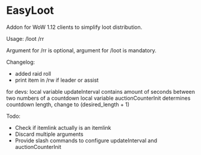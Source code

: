 EasyLoot
========

Addon for WoW 1.12 clients to simplify loot distribution.

Usage:
/loot <ITEMLINK>
/rr <ITEMLINK>

Argument for /rr is optional, argument for /loot is mandatory.

Changelog:
- added raid roll
- print item in /rw if leader or assist

for devs:
local variable updateInterval contains amount of seconds between two numbers of a countdown
local variable auctionCounterInit determines countdown length, change to (desired_length + 1)

Todo:
- Check if itemlink actually is an itemlink
- Discard multiple arguments
- Provide slash commands to configure updateInterval and auctionCounterInit
